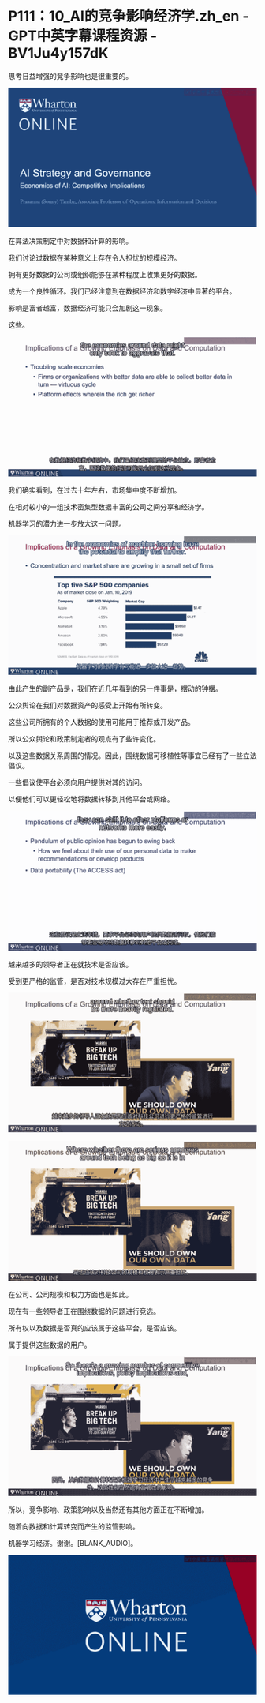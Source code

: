 # P111：10_AI的竞争影响经济学.zh_en - GPT中英字幕课程资源 - BV1Ju4y157dK

思考日益增强的竞争影响也是很重要的。

![](img/789ca6da09a57566b71aa31fa1264705_1.png)

在算法决策制定中对数据和计算的影响。

我们讨论过数据在某种意义上存在令人担忧的规模经济。

拥有更好数据的公司或组织能够在某种程度上收集更好的数据。

成为一个良性循环。我们已经注意到在数据经济和数字经济中显著的平台。

影响是富者越富，数据经济可能只会加剧这一现象。

这些。

![](img/789ca6da09a57566b71aa31fa1264705_3.png)

我们确实看到，在过去十年左右，市场集中度不断增加。

在相对较小的一组技术密集型数据丰富的公司之间分享和经济学。

机器学习的潜力进一步放大这一问题。

![](img/789ca6da09a57566b71aa31fa1264705_5.png)

由此产生的副产品是，我们在近几年看到的另一件事是，摆动的钟摆。

公众舆论在我们对数据资产的感受上开始有所转变。

这些公司所拥有的个人数据的使用可能用于推荐或开发产品。

所以公众舆论和政策制定者的观点有了些许变化。

以及这些数据关系周围的情况。因此，围绕数据可移植性等事宜已经有了一些立法倡议。

一些倡议使平台必须向用户提供对其的访问。

以便他们可以更轻松地将数据转移到其他平台或网络。

![](img/789ca6da09a57566b71aa31fa1264705_7.png)

越来越多的领导者正在就技术是否应该。

受到更严格的监管，是否对技术规模过大存在严重担忧。

![](img/789ca6da09a57566b71aa31fa1264705_9.png)

![](img/789ca6da09a57566b71aa31fa1264705_10.png)

在公司、公司规模和权力方面也是如此。

现在有一些领导者正在围绕数据的问题进行竞选。

所有权以及数据是否真的应该属于这些平台，是否应该。

属于提供这些数据的用户。

![](img/789ca6da09a57566b71aa31fa1264705_12.png)

所以，竞争影响、政策影响以及当然还有其他方面正在不断增加。

随着向数据和计算转变而产生的监管影响。

机器学习经济。谢谢。[BLANK_AUDIO]。

![](img/789ca6da09a57566b71aa31fa1264705_14.png)
